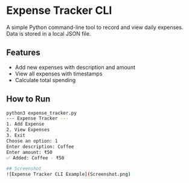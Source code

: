 # Expense Tracker CLI

A simple Python command-line tool to record and view daily expenses.  
Data is stored in a local JSON file.

## Features
- Add new expenses with description and amount
- View all expenses with timestamps
- Calculate total spending

## How to Run
```bash
python3 expense_tracker.py
--- Expense Tracker ---
1. Add Expense
2. View Expenses
3. Exit
Choose an option: 1
Enter description: Coffee
Enter amount: ₹50
✅ Added: Coffee - ₹50

## Screenshot
![Expense Tracker CLI Example](Screenshot.png)